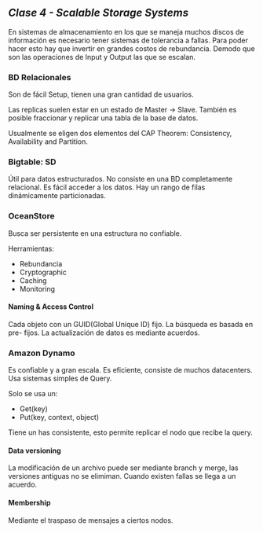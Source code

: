 ## _Clase 4 - Scalable Storage Systems_

En sistemas de almacenamiento en los que se maneja muchos discos de 
información es necesario tener sistemas de tolerancia a fallas. Para poder 
hacer esto hay que invertir en grandes costos de rebundancia. Demodo que son 
las operaciones de Input y Output las que se escalan.


### BD Relacionales

Son de fácil Setup, tienen una gran cantidad de usuarios.

Las replicas suelen estar en un estado de Master -> Slave. También es posible fraccionar y replicar una tabla de la base de datos.

Usualmente se eligen dos elementos del CAP Theorem: Consistency, Availability and Partition.




### Bigtable: SD

Útil para datos estructurados. No consiste en una BD completamente relacional. 
Es fácil acceder a los datos. Hay un rango de filas dinámicamente 
particionadas.




### OceanStore

Busca ser persistente en una estructura no confiable.

Herramientas:

 * Rebundancia
 * Cryptographic
 * Caching
 * Monitoring

#### Naming & Access Control

Cada objeto con un GUID(Global Unique ID) fijo. La búsqueda es basada en pre-
fijos. La actualización de datos es mediante acuerdos.




### Amazon Dynamo

Es confiable y a gran escala. Es eficiente, consiste de muchos datacenters. 
Usa sistemas simples de Query.

Solo se usa un: 

 * Get(key)
 * Put(key, context, object)        

Tiene un has consistente, esto permite replicar el nodo que recibe la query.

#### Data versioning

La modificación de un archivo puede ser mediante branch y merge, las versiones 
antiguas no se elimiman. Cuando existen fallas se llega a un acuerdo.

#### Membership

Mediante el traspaso de mensajes a ciertos nodos.